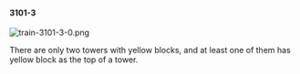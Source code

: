 #### 3101-3
![train-3101-3-0.png](https://github.com/lil-lab/nlvr/raw/master/nlvr/train/images/54/train-3101-3-0.png "train-3101-3-0.png")

There are only two towers with yellow blocks, and at least one of them has yellow block as the top of a tower.
